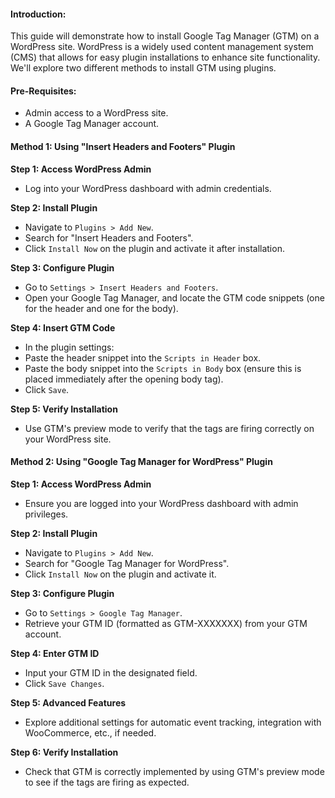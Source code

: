 #### Introduction:  
This guide will demonstrate how to install Google Tag Manager (GTM) on a WordPress site. WordPress is a widely used content management system (CMS) that allows for easy plugin installations to enhance site functionality. We'll explore two different methods to install GTM using plugins.  
  
#### Pre-Requisites:  
- Admin access to a WordPress site.  
- A Google Tag Manager account.  
  
#### Method 1: Using "Insert Headers and Footers" Plugin  
  
**Step 1: Access WordPress Admin**  
- Log into your WordPress dashboard with admin credentials.  
  
**Step 2: Install Plugin**  
- Navigate to `Plugins > Add New`.  
- Search for "Insert Headers and Footers".  
- Click `Install Now` on the plugin and activate it after installation.  
  
**Step 3: Configure Plugin**  
- Go to `Settings > Insert Headers and Footers`.  
- Open your Google Tag Manager, and locate the GTM code snippets (one for the header and one for the body).  
  
**Step 4: Insert GTM Code**  
- In the plugin settings:  
- Paste the header snippet into the `Scripts in Header` box.  
- Paste the body snippet into the `Scripts in Body` box (ensure this is placed immediately after the opening body tag).  
- Click `Save`.  
  
**Step 5: Verify Installation**  
- Use GTM's preview mode to verify that the tags are firing correctly on your WordPress site.  
  
#### Method 2: Using "Google Tag Manager for WordPress" Plugin  
  
**Step 1: Access WordPress Admin**  
- Ensure you are logged into your WordPress dashboard with admin privileges.  
  
**Step 2: Install Plugin**  
- Navigate to `Plugins > Add New`.  
- Search for "Google Tag Manager for WordPress".  
- Click `Install Now` on the plugin and activate it.  
  
**Step 3: Configure Plugin**  
- Go to `Settings > Google Tag Manager`.  
- Retrieve your GTM ID (formatted as GTM-XXXXXXX) from your GTM account.  
  
**Step 4: Enter GTM ID**  
- Input your GTM ID in the designated field.  
- Click `Save Changes`.  
  
**Step 5: Advanced Features**  
- Explore additional settings for automatic event tracking, integration with WooCommerce, etc., if needed.  
  
**Step 6: Verify Installation**  
- Check that GTM is correctly implemented by using GTM's preview mode to see if the tags are firing as expected.